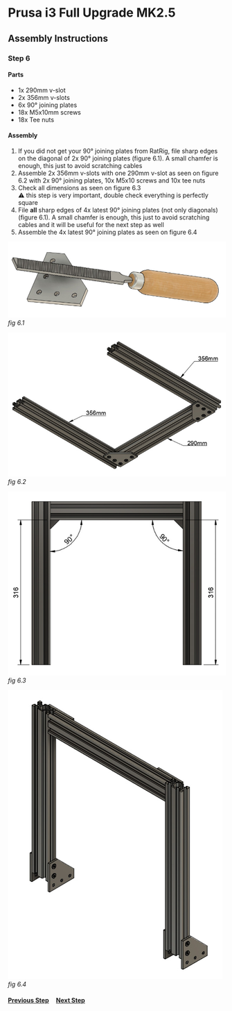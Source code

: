 # Prusa i3 Full Upgrade MK2.5

## Assembly Instructions

### Step 6

#### Parts  

* 1x 290mm v-slot
* 2x 356mm v-slots
* 6x 90° joining plates
* 18x M5x10mm screws
* 18x Tee nuts

#### Assembly

1. If you did not get your 90° joining plates from RatRig, file sharp edges on the diagonal of 2x 90° joining plates (figure 6.1). A small chamfer is enough, this just to avoid scratching cables
1. Assemble 2x 356mm v-slots with one 290mm v-slot as seen on figure 6.2 with 2x 90° joining plates, 10x M5x10 screws and 10x tee nuts
1. Check all dimensions as seen on figure 6.3<br>
   :warning: this step is very important, double check everything is perfectly square
1. File **all** sharp edges of 4x latest 90° joining plates (not only diagonals) (figure 6.1). A small chamfer is enough, this just to avoid scratching cables and it will be useful for the next step as well
1. Assemble the 4x latest 90° joining plates as seen on figure 6.4


![](img/file_90deg_plate.jpg)\
*fig 6.1*

![](img/fig6.2.jpg)\
*fig 6.2*

![](img/fig6.3.jpg)\
*fig 6.3*

![](img/fig6.4.jpg)\
*fig 6.4*

#### [Previous Step](step05.md) &nbsp;&nbsp;&nbsp; [Next Step](step07.md)

